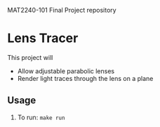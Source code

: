 MAT2240-101 Final Project repository

# Lens Tracer
This project will 
- Allow adjustable parabolic lenses
- Render light traces through the lens on a plane

## Usage
1. To run: `make run`
